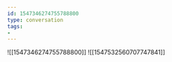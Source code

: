 ```yaml
---
id: 1547346274755788800
type: conversation
tags:
- 
---
```

![[1547346274755788800]]
![[1547532560707747841]]


